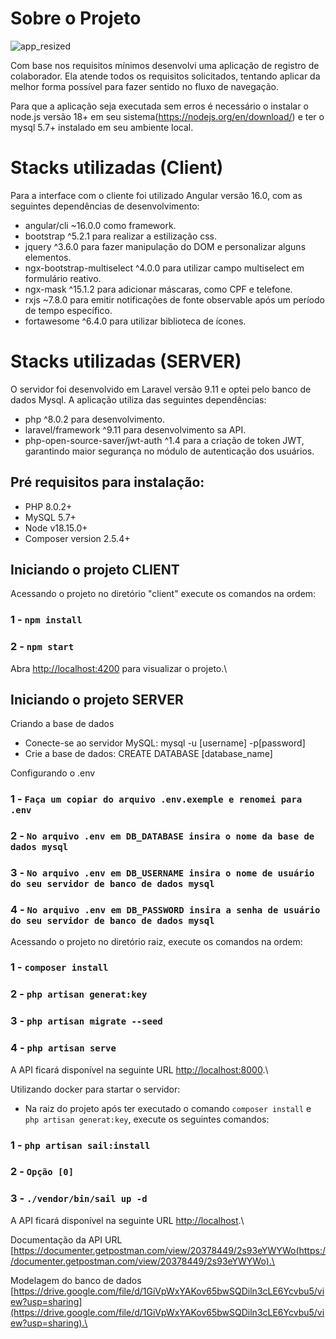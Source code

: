 # Sobre o Projeto
![app_resized](https://user-images.githubusercontent.com/16254922/236989477-79a01e97-94c8-4053-9a44-bc7739ceee6a.png)

Com base nos requisitos mínimos desenvolvi uma aplicação de registro de colaborador. 
Ela atende todos os requisitos solicitados, tentando aplicar da melhor forma possível para fazer sentido no fluxo de navegação.

Para que a aplicação seja executada sem erros é necessário o instalar o node.js versão 18+ em seu sistema(https://nodejs.org/en/download/) e ter o mysql 5.7+ instalado em seu ambiente local.

# Stacks utilizadas (Client)
Para a interface com o cliente foi utilizado Angular versão 16.0, com as seguintes dependências de desenvolvimento:
- angular/cli ~16.0.0 como framework.
- bootstrap ^5.2.1 para realizar a estilização css.
- jquery ^3.6.0 para fazer manipulação do DOM e personalizar alguns elementos. 
- ngx-bootstrap-multiselect ^4.0.0 para utilizar campo multiselect em formulário reativo.
- ngx-mask ^15.1.2 para adicionar máscaras, como CPF e telefone.
- rxjs ~7.8.0 para emitir notificações de fonte observable após um período de tempo específico. 
- fortawesome ^6.4.0 para utilizar biblioteca de ícones. 

# Stacks utilizadas (SERVER)
O servidor foi desenvolvido em Laravel versão 9.11 e optei pelo banco de dados Mysql.
A aplicação utiliza das seguintes dependências: 
- php ^8.0.2 para desenvolvimento. 
- laravel/framework ^9.11 para desenvolvimento sa API. 
- php-open-source-saver/jwt-auth ^1.4 para a criação de token JWT, garantindo maior segurança no módulo de autenticação dos usuários.

## Pré requisitos para instalação:
- PHP 8.0.2+
- MySQL 5.7+ 
- Node v18.15.0+
- Composer version 2.5.4+ 

## Iniciando o projeto CLIENT

Acessando o projeto no diretório "client" execute os comandos na ordem:

### 1 - `npm install`
### 2 - `npm start`

Abra [http://localhost:4200](http://localhost:4200) para visualizar o projeto.\

## Iniciando o projeto SERVER

Criando a base de dados
- Conecte-se ao servidor MySQL: mysql -u [username] -p[password]
- Crie a base de dados: CREATE DATABASE [database_name]

Configurando o .env

### 1 - `Faça um copiar do arquivo .env.exemple e renomei para .env`
### 2 - `No arquivo .env em DB_DATABASE insira o nome da base de dados mysql `
### 3 - `No arquivo .env em DB_USERNAME insira o nome de usuário do seu servidor de banco de dados mysql `
### 4 - `No arquivo .env em DB_PASSWORD insira a senha de usuário do seu servidor de banco de dados mysql `


Acessando o projeto no diretório raiz, execute os comandos na ordem:
### 1 - `composer install`
### 2 - `php artisan generat:key`
### 3 - `php artisan migrate --seed`
### 4 - `php artisan serve`
A API ficará disponível na seguinte URL [http://localhost:8000](http://localhost:8000).\

Utilizando docker para startar o servidor:
- Na raiz do projeto após ter executado o comando `composer install` e `php artisan generat:key`, execute os seguintes comandos:
### 1 - `php artisan sail:install`
### 2 - `Opção [0]`
### 3 - `./vendor/bin/sail up -d`
A API ficará disponível na seguinte URL [http://localhost](http://localhost).\




Documentação da API URL [https://documenter.getpostman.com/view/20378449/2s93eYWYWo(https://documenter.getpostman.com/view/20378449/2s93eYWYWo).\

Modelagem do banco de dados [https://drive.google.com/file/d/1GiVpWxYAKov65bwSQDiln3cLE6Ycvbu5/view?usp=sharing](https://drive.google.com/file/d/1GiVpWxYAKov65bwSQDiln3cLE6Ycvbu5/view?usp=sharing).\

